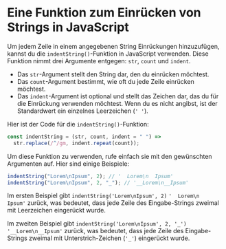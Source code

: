 # Eine Funktion zum Einrücken von Strings in JavaScript

Um jedem Zeile in einem angegebenen String Einrückungen hinzuzufügen, kannst du die `indentString()`-Funktion in JavaScript verwenden. Diese Funktion nimmt drei Argumente entgegen: `str`, `count` und `indent`.

- Das `str`-Argument stellt den String dar, den du einrücken möchtest.
- Das `count`-Argument bestimmt, wie oft du jede Zeile einrücken möchtest.
- Das `indent`-Argument ist optional und stellt das Zeichen dar, das du für die Einrückung verwenden möchtest. Wenn du es nicht angibst, ist der Standardwert ein einzelnes Leerzeichen (`' '`).

Hier ist der Code für die `indentString()`-Funktion:

```js
const indentString = (str, count, indent = " ") =>
  str.replace(/^/gm, indent.repeat(count));
```

Um diese Funktion zu verwenden, rufe einfach sie mit den gewünschten Argumenten auf. Hier sind einige Beispiele:

```js
indentString("Lorem\nIpsum", 2); // '  Lorem\n  Ipsum'
indentString("Lorem\nIpsum", 2, "_"); // '__Lorem\n__Ipsum'
```

Im ersten Beispiel gibt `indentString('Lorem\nIpsum', 2)` `'  Lorem\n  Ipsum'` zurück, was bedeutet, dass jede Zeile des Eingabe-Strings zweimal mit Leerzeichen eingerückt wurde.

Im zweiten Beispiel gibt `indentString('Lorem\nIpsum', 2, '_')` `'__Lorem\n__Ipsum'` zurück, was bedeutet, dass jede Zeile des Eingabe-Strings zweimal mit Unterstrich-Zeichen (`'_'`) eingerückt wurde.
